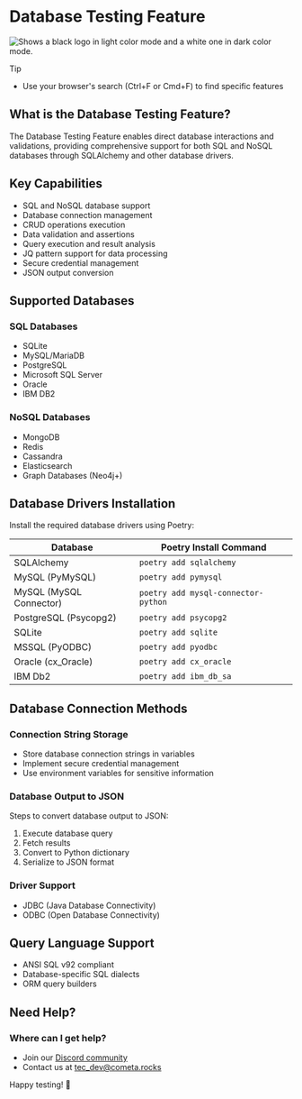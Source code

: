 # Database Testing Feature

<picture>
  <source media="(prefers-color-scheme: dark)" srcset="https://raw.githubusercontent.com/cometa-rocks/cometa_documentation/main/img/logos/COMETAROCKS_LogoEslog_Y_W.png">
  <source media="(prefers-color-scheme: light)" srcset="https://raw.githubusercontent.com/cometa-rocks/cometa_documentation/main/img/logos/COMETAROCKS_LogoEslog_Y_B.png">
  <img alt="Shows a black logo in light color mode and a white one in dark color mode." src="https://raw.githubusercontent.com/cometa-rocks/cometa_documentation/main/img/logos/COMETAROCKS_LogoEslog_Y_B.png">
</picture>

> [!TIP]
> - Use your browser's search (Ctrl+F or Cmd+F) to find specific features

## What is the Database Testing Feature?
The Database Testing Feature enables direct database interactions and validations, providing comprehensive support for both SQL and NoSQL databases through SQLAlchemy and other database drivers.

## Key Capabilities
- SQL and NoSQL database support
- Database connection management
- CRUD operations execution
- Data validation and assertions
- Query execution and result analysis
- JQ pattern support for data processing
- Secure credential management
- JSON output conversion

## Supported Databases

### SQL Databases
- SQLite
- MySQL/MariaDB
- PostgreSQL
- Microsoft SQL Server
- Oracle
- IBM DB2

### NoSQL Databases
- MongoDB
- Redis
- Cassandra
- Elasticsearch
- Graph Databases (Neo4j+)

## Database Drivers Installation

Install the required database drivers using Poetry:

| Database | Poetry Install Command |
|----------|----------------------|
| SQLAlchemy | `poetry add sqlalchemy` |
| MySQL (PyMySQL) | `poetry add pymysql` |
| MySQL (MySQL Connector) | `poetry add mysql-connector-python` |
| PostgreSQL (Psycopg2) | `poetry add psycopg2` |
| SQLite | `poetry add sqlite` |
| MSSQL (PyODBC) | `poetry add pyodbc` |
| Oracle (cx_Oracle) | `poetry add cx_oracle` |
| IBM Db2 | `poetry add ibm_db_sa` |

## Database Connection Methods

### Connection String Storage
- Store database connection strings in variables
- Implement secure credential management
- Use environment variables for sensitive information

### Database Output to JSON
Steps to convert database output to JSON:
1. Execute database query
2. Fetch results
3. Convert to Python dictionary
4. Serialize to JSON format

### Driver Support
- JDBC (Java Database Connectivity)
- ODBC (Open Database Connectivity)

## Query Language Support

- ANSI SQL v92 compliant
- Database-specific SQL dialects
- ORM query builders

## Need Help?

### Where can I get help?
- Join our [Discord community](https://discord.gg/PUxt5bsRej)
- Contact us at [tec_dev@cometa.rocks](mailto:tec_dev@cometa.rocks)

Happy testing! 🚀 
